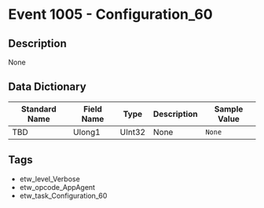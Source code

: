 # Event 1005 - Configuration_60

## Description
None

## Data Dictionary
|Standard Name|Field Name|Type|Description|Sample Value|
|---|---|---|---|---|
|TBD|Ulong1|UInt32|None|`None`|

## Tags
* etw_level_Verbose
* etw_opcode_AppAgent
* etw_task_Configuration_60